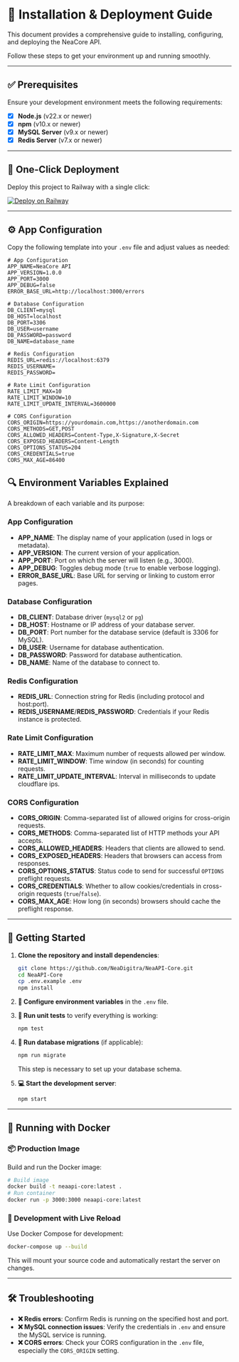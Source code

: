 # 🚀 Installation & Deployment Guide

This document provides a comprehensive guide to installing, configuring, and deploying the NeaCore API.

Follow these steps to get your environment up and running smoothly.

---

## ✅ Prerequisites

Ensure your development environment meets the following requirements:

* [x] **Node.js** (v22.x or newer)
* [x] **npm** (v10.x or newer)
* [x] **MySQL Server** (v9.x or newer)
* [x] **Redis Server** (v7.x or newer)

---

## 🎉 One-Click Deployment

Deploy this project to Railway with a single click:

[![Deploy on Railway](https://railway.com/button.svg)](https://railway.com/deploy/neacore-api?referralCode=JBf6Ji)

---

## ⚙️ App Configuration

Copy the following template into your `.env` file and adjust values as needed:

```dotenv
# App Configuration
APP_NAME=NeaCore API
APP_VERSION=1.0.0
APP_PORT=3000
APP_DEBUG=false
ERROR_BASE_URL=http://localhost:3000/errors

# Database Configuration
DB_CLIENT=mysql
DB_HOST=localhost
DB_PORT=3306
DB_USER=username
DB_PASSWORD=password
DB_NAME=database_name

# Redis Configuration
REDIS_URL=redis://localhost:6379
REDIS_USERNAME=
REDIS_PASSWORD=

# Rate Limit Configuration
RATE_LIMIT_MAX=10
RATE_LIMIT_WINDOW=10
RATE_LIMIT_UPDATE_INTERVAL=3600000

# CORS Configuration
CORS_ORIGIN=https://yourdomain.com,https://anotherdomain.com
CORS_METHODS=GET,POST
CORS_ALLOWED_HEADERS=Content-Type,X-Signature,X-Secret
CORS_EXPOSED_HEADERS=Content-Length
CORS_OPTIONS_STATUS=204
CORS_CREDENTIALS=true
CORS_MAX_AGE=86400
```

## 🔍 Environment Variables Explained

A breakdown of each variable and its purpose:

### App Configuration

* **APP\_NAME**: The display name of your application (used in logs or metadata).
* **APP\_VERSION**: The current version of your application.
* **APP\_PORT**: Port on which the server will listen (e.g., 3000).
* **APP\_DEBUG**: Toggles debug mode (`true` to enable verbose logging).
* **ERROR\_BASE\_URL**: Base URL for serving or linking to custom error pages.

### Database Configuration

* **DB\_CLIENT**: Database driver (`mysql2` or `pg`)
* **DB\_HOST**: Hostname or IP address of your database server.
* **DB\_PORT**: Port number for the database service (default is 3306 for MySQL).
* **DB\_USER**: Username for database authentication.
* **DB\_PASSWORD**: Password for database authentication.
* **DB\_NAME**: Name of the database to connect to.

### Redis Configuration

* **REDIS\_URL**: Connection string for Redis (including protocol and host\:port).
* **REDIS\_USERNAME**/**REDIS\_PASSWORD**: Credentials if your Redis instance is protected.

### Rate Limit Configuration

* **RATE\_LIMIT\_MAX**: Maximum number of requests allowed per window.
* **RATE\_LIMIT\_WINDOW**: Time window (in seconds) for counting requests.
* **RATE\_LIMIT\_UPDATE\_INTERVAL**: Interval in milliseconds to update cloudflare ips.

### CORS Configuration

* **CORS\_ORIGIN**: Comma-separated list of allowed origins for cross-origin requests.
* **CORS\_METHODS**: Comma-separated list of HTTP methods your API accepts.
* **CORS\_ALLOWED\_HEADERS**: Headers that clients are allowed to send.
* **CORS\_EXPOSED\_HEADERS**: Headers that browsers can access from responses.
* **CORS\_OPTIONS\_STATUS**: Status code to send for successful `OPTIONS` preflight requests.
* **CORS\_CREDENTIALS**: Whether to allow cookies/credentials in cross-origin requests (`true`/`false`).
* **CORS\_MAX\_AGE**: How long (in seconds) browsers should cache the preflight response.

---

## 🚦 Getting Started

1. **Clone the repository and install dependencies**:

   ```bash
   git clone https://github.com/NeaDigitra/NeaAPI-Core.git
   cd NeaAPI-Core
   cp .env.example .env
   npm install
   ```

2. **🔧 Configure environment variables** in the `.env` file.

3. **🧪 Run unit tests** to verify everything is working:

   ```bash
   npm test
   ```
4. **🔄 Run database migrations** (if applicable):

   ```bash
   npm run migrate
   ```
   This step is necessary to set up your database schema.
 
5. **💻 Start the development server**:

   ```bash
   npm start
   ```

---

## 🐳 Running with Docker

### 📦 Production Image

Build and run the Docker image:

```bash
# Build image
docker build -t neaapi-core:latest .
# Run container
docker run -p 3000:3000 neaapi-core:latest
```

### 🔄 Development with Live Reload

Use Docker Compose for development:

```bash
docker-compose up --build
```

This will mount your source code and automatically restart the server on changes.

---

## 🛠️ Troubleshooting

* **❌ Redis errors**: Confirm Redis is running on the specified host and port.
* **❌ MySQL connection issues**: Verify the credentials in `.env` and ensure the MySQL service is running.
* **❌ CORS errors**: Check your CORS configuration in the `.env` file, especially the `CORS_ORIGIN` setting.